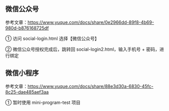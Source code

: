 ## 微信公众号

参考文章：https://www.yuque.com/docs/share/0e2966dd-89f8-4b69-980d-b876168725df

① 访问 social-login.html 选择【微信公众号】

② 微信公众号授权完成后，跳转回 social-login2.html，输入手机号 + 密码，进行绑定

## 微信小程序

参考文章：https://www.yuque.com/docs/share/88e3d30a-6830-45fc-8c25-dae485aef3aa

① 暂时使用 mini-program-test 项目
